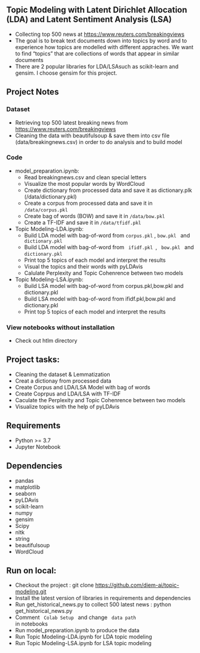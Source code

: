 ##  Topic Modeling with Latent Dirichlet Allocation (LDA) and Latent Sentiment Analysis (LSA)
- Collecting top 500 news at https://www.reuters.com/breakingviews
- The goal is to break text documents down into topics by word and to experience how topics are modelled with different appraches. We want to find “topics” that are collections of words that appear in similar documents
- There are 2 popular libraries for LDA/LSAsuch as scikit-learn and gensim. I choose gensim for this project.

## Project Notes
### Dataset
- Retrieving top 500 latest breaking news from https://www.reuters.com/breakingviews 
- Cleaning the data with beautifulsoup & save them into csv file (data/breakingnews.csv) in order to do analysis and to build model
### Code
- model_preparation.ipynb:
   * Read breakingnews.csv and clean special letters
   * Visualize the most popular words by WordCloud
   * Create dictionary from processed data and save it as dictionary.plk (/data/dictionary.pkl)
   * Create a corpus from processed data and save it in <code>/data/corpus.pkl</code>
   * Create bag of words (BOW) and save it in <code>/data/bow.pkl</code>
   * Create a TF-IDF and save it in <code>/data/tfidf.pkl</code>
- Topic Modeling-LDA.ipynb:
   * Build LDA model with bag-of-word from <code>corpus.pkl</code> , <code>bow.pkl </code> and <code> dictionary.pkl </code>
   * Build LDA model with bag-of-word from <code> ifidf.pkl </code>, <code> bow.pkl </code> and <code>dictionary.pkl</code>
   * Print top 5 topics of each model and interpret the results
   * Visual the topics and their words with pyLDAvis
   * Calulate Perplexity and Topic Cohenrence between two models
- Topic Modeling-LSA.ipynb:
   * Build LSA model with bag-of-word from corpus.pkl,bow.pkl and dictionary.pkl
   * Build LSA model with bag-of-word from ifidf.pkl,bow.pkl and dictionary.pkl
   * Print top 5 topics of each model and interpret the results

### View notebooks without installation
- Check out htlm directory

## Project tasks:
- Cleaning the dataset & Lemmatization
- Creat a dictionay from processed data
- Create Corpus and LDA/LSA Model with bag of words
- Create Coprpus and LDA/LSA with TF-IDF
- Caculate the Perplexity and Topic Cohenrence between two models
- Visualize topics with the help of pyLDAvis

## Requirements
- Python >= 3.7
- Jupyter Notebook

## Dependencies
- pandas
- matplotlib
- seaborn
- pyLDAvis
- scikit-learn
- numpy
- gensim
- Scipy
- nltk
- string
- beautifulsoup
- WordCloud

## Run on local:
- Checkout the project : git clone https://github.com/diem-ai/topic-modeling.git
- Install the latest version of libraries in requirements and dependencies
- Run get_historical_news.py to collect 500 latest news : python get_historical_news.py
- Comment <code> Colab Setup </code> and change <code> data path </code> in notebooks
- Run model_preparation.ipynb to produce the data
- Run Topic Modeling-LDA.ipynb for LDA topic modeling
- Run Topic Modeling-LSA.ipynb for LSA topic modeling
